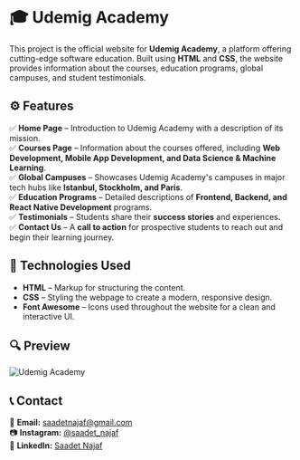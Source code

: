 # 🎓 Udemig Academy  

This project is the official website for **Udemig Academy**, a platform offering cutting-edge software education. Built using **HTML** and **CSS**, the website provides information about the courses, education programs, global campuses, and student testimonials.  

## ⚙️ Features  

✅ **Home Page** – Introduction to Udemig Academy with a description of its mission.  
✅ **Courses Page** – Information about the courses offered, including **Web Development, Mobile App Development, and Data Science & Machine Learning**.  
✅ **Global Campuses** – Showcases Udemig Academy's campuses in major tech hubs like **Istanbul, Stockholm, and Paris**.  
✅ **Education Programs** – Detailed descriptions of **Frontend, Backend, and React Native Development** programs.  
✅ **Testimonials** – Students share their **success stories** and experiences.  
✅ **Contact Us** – A **call to action** for prospective students to reach out and begin their learning journey.  

## 🔧 Technologies Used  

- **HTML** – Markup for structuring the content.  
- **CSS** – Styling the webpage to create a modern, responsive design.  
- **Font Awesome** – Icons used throughout the website for a clean and interactive UI.  

## 🔍 Preview  

![Udemig Academy](udemig.gif)  

## 📞 Contact  

📩 **Email:** [saadetnajaf@gmail.com](mailto:saadetnajaf@gmail.com)  
📷 **Instagram:** [@saadet_najaf](https://www.instagram.com/saadet_najaf)  
💼 **LinkedIn:** [Saadet Najaf](https://www.linkedin.com/in/saadetnajaf/)  
